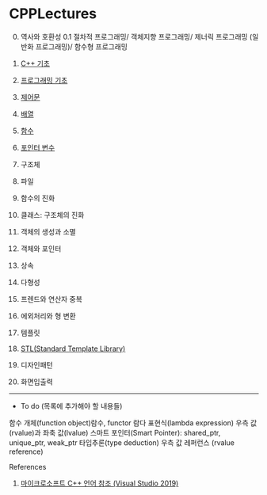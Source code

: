 # CPPLectures

0. 역사와 호환성
0.1 절차적 프로그래밍/ 객체지향 프로그래밍/ 제너릭 프로그래밍 (일반화 프로그래밍)/ 함수형 프로그래밍
1. [C++ 기초](https://github.com/geunkim/CPPLectures/blob/master/C++기초)
2. [프로그래밍 기초](https://github.com/geunkim/CPPLectures/tree/master/BasicProgramming)
3. [제어문](https://github.com/geunkim/CPPLectures/tree/master/Control)
4. [배열](https://github.com/geunkim/CPPLectures/tree/master/Array)
5. [함수](https://github.com/geunkim/CPPLectures/tree/master/function)
6. [포인터 변수](https://github.com/geunkim/CPPLectures/tree/master/Pointer) 
6. 구조체
7. 파일
8. 함수의 진화
9. 클래스: 구조체의 진화
10. 객체의 생성과 소멸 

11. 객체와 포인터
12. 상속
13. 다형성
14. 프렌드와 연산자 중복
15. 에외처리와 형 변환
16. 템플릿
17. [STL(Standard Template Library)](https://github.com/geunkim/CPPLectures/tree/master/STL)
18. 디자인패턴
19. 화면입출력




-------------------------------
* To do (목록에 추가해야 할 내용들)

함수 개체(function object)람수, functor
람다 표현식(lambda expression)
우측 값(rvalue)과 좌축 값(lvalue)
스마트 포인터(Smart Pointer): shared_ptr, unique_ptr, weak_ptr
타입추론(type deduction)
우측 값 레퍼런스 (rvalue reference)


References

1. [마이크로소프트 C++ 언어 참조 (Visual Studio 2019)](https://docs.microsoft.com/ko-kr/cpp/cpp/cpp-language-reference?view=vs-2019)
